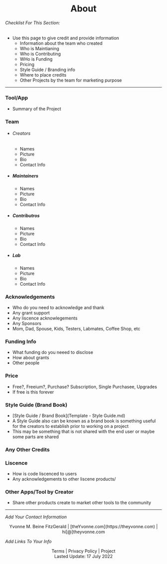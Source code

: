 <h1 align="center">About</h1>


###### _Checklist For This Section:_  
- Use this page to give credit and provide information
    - Information about the team who created
    - Who is Maintianing
    - Who is Contributing
    - WHo is Funding
    - Pricing
    - Style Guide / Branding info
    - Where to place credits
    - Other Projects by the team for marketing purpose
---

### Tool/App
- Summary of the Project 


### Team
- ###### Creators
    - Names
    - Picture
    - Bio
    - Contact Info
- ##### Maintainers
    - Names
    - Picture
    - Bio
    - Contact Info
- ##### Contributros
    - Names
    - Picture
    - Bio
    - Contact Info
- ##### Lab
    - Names
    - Picture
    - Bio
    - Contact Info


### Acknowledgements
- Who do you need to acknowledge and thank
- Any grant support
- Any liscence acknowlegements
- Any Sponsors
- Mom, Dad, Spouse, Kids, Testers, Labmates, Coffee Shop, etc

### Funding Info
- What funding do you neeed to disclose
- How about grants
- Other people

### Price
- Free?, Freeium?, Purchase? Subscription, Single Purchasee, Upgrades
- If free is this forever

### Style Guide (Brand Book)
- [Style Guide / Brand Book](Template - Style Guide.md)
- A Style Guide also can be known as a brand book is something useful for the creators to establish prior to working on a project
- This may be something that is not shared with the end user or maybe some parts are shared 

### Any Other Credits

### Liscence

- How is code liscenced to users
- Any acknowledgements to other liscene products/

### Other Apps/Tool by Creator

- Share other products create to market other tools to the community


---
_Add Your Contact Information_
<center>Yvonne M. Beine FitzGerald | [theYvonne.com](https://theyvonne.com) | hi[@]theyvonne.com </center>  

_Add Links To Your Info_

<center>Terms | Privacy Policy | Project </center>

<center>Lasted Update: 17 July 2022 </center>


